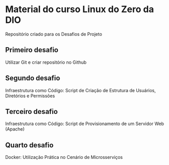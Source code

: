 # Material do curso Linux do Zero da DIO
Repositório criado para os Desafios de Projeto

## Primeiro desafio
Utilizar Git e criar repositório no Github

## Segundo desafio
Infraestrutura como Código: Script de Criação de Estrutura de Usuários, Diretórios e Permissões


## Terceiro desafio
Infraestrutura como Código: Script de Provisionamento de um Servidor Web (Apache)

## Quarto desafio
Docker: Utilização Prática no Cenário de Microsserviços